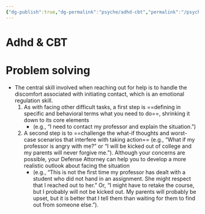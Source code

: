 ```yaml
---
{"dg-publish":true,"dg-permalink":"psyche/adhd-cbt","permalink":"/psyche/adhd-cbt/","dgHomeLink":true,"dgPassFrontmatter":false}
---
```



# Adhd & CBT

# Problem solving
- The central skill involved when reaching out for help is to handle the discomfort associated with initiating contact, which is an emotional regulation skill.
	1. As with facing other difficult tasks, a first step is ==defining in specific and behavioral terms what you need to do==, shrinking it down to its core elements
		- (e.g., “I need to contact my professor and explain the situation.”)
	2. A second step is to ==challenge the what-if thoughts and worst-case scenarios that interfere with taking action== (e.g., “What if my professor is angry with me?” or “I will be kicked out of college and my parents will never forgive me.”). Although your concerns are possible, your Defense Attorney can help you to develop a more realistic outlook about facing the situation
		- (e.g., “This is not the first time my professor has dealt with a student who did not hand in an assignment. She might respect that I reached out to her.” Or, “I might have to retake the course, but I probably will not be kicked out. My parents will probably be upset, but it is better that I tell them than waiting for them to find out from someone else.”).
